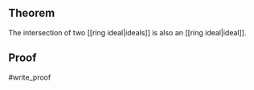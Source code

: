 ## Theorem
The intersection of two [[ring ideal|ideals]] is also an [[ring ideal|ideal]].
## Proof
#write_proof 